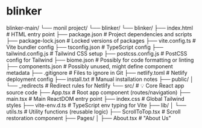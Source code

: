 # blinker

blinker-main/
└── monil project/
    └── blinker/
        └── blinker/
            ├── index.html                     # HTML entry point
            ├── package.json                   # Project dependencies and scripts
            ├── package-lock.json              # Locked versions of packages
            ├── vite.config.ts                 # Vite bundler config
            ├── tsconfig.json                  # TypeScript config
            ├── tailwind.config.js             # Tailwind CSS setup
            ├── postcss.config.js              # PostCSS config for Tailwind
            ├── biome.json                     # Possibly for code formatting or linting
            ├── components.json                # Possibly unused, might define component metadata
            ├── .gitignore                     # Files to ignore in Git
            ├── netlify.toml                   # Netlify deployment config
            ├── install.txt                    # Manual installation notes
            ├── public/
            │   └── _redirects                 # Redirect rules for Netlify
            └── src/                           # 💡 Core React app source code
                ├── App.tsx                    # Root app component (routes/navigation)
                ├── main.tsx                   # Main ReactDOM entry point
                ├── index.css                  # Global Tailwind styles
                ├── vite-env.d.ts              # TypeScript env typing for Vite
                ├── lib/
                │   └── utils.ts               # Utility functions (reusable logic)
                ├── ScrollToTop.tsx            # Scroll restoration component
                ├── Pages/
                │   ├── About.tsx              # "About Us"
